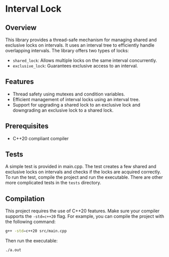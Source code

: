 # Interval Lock

## Overview
This library provides a thread-safe mechanism for managing shared and exclusive locks on intervals. It uses an interval tree to efficiently handle overlapping intervals. The library offers two types of locks:
- `shared_lock`: Allows multiple locks on the same interval concurrently.
- `exclusive_lock`: Guarantees exclusive access to an interval.

## Features
- Thread safety using mutexes and condition variables.
- Efficient management of interval locks using an interval tree.
- Support for upgrading a shared lock to an exclusive lock and downgrading an exclusive lock to a shared lock.

## Prerequisites
- C++20 compliant compiler

## Tests
A simple test is provided in main.cpp. The test creates a few shared and exclusive locks on intervals and checks if the locks are acquired correctly. To run the test, compile the project and run the executable. There are other more complicated tests in the `tests` directory.

## Compilation
This project requires the use of C++20 features. Make sure your compiler supports the `-std=c++20` flag. For example, you can compile the project with the following command:

```sh
g++ -std=c++20 src/main.cpp
```
Then run the executable:

```sh
./a.out
```